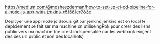 https://medium.com/@mosheezderman/how-to-set-up-ci-cd-pipeline-for-a-node-js-app-with-jenkins-c51581cc783c


Deployer une appi node js depuis git par jenkins
jenkins est en local
le deploiement se fait sur ma machine
on utilise ngRok pour creer des liens public vers ma machine (ce ci est indispensable car les webhook exigent des des url public et non des localhots)